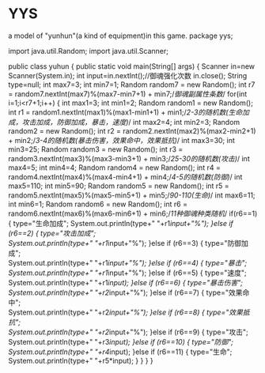 # YYS
a model of "yunhun"(a kind of equipment)in this game. 
package yys;

import java.util.Random;
import java.util.Scanner;

public class yuhun {
	public static void main(String[] args) {
		Scanner in=new Scanner(System.in);
		int input=in.nextInt();//御魂强化次数
		in.close();
		String type=null;
	    int max7=3;
	    int min7=1;
	        Random random7 = new Random();
	    int r7 = random7.nextInt(max7)%(max7-min7+1) + min7;/*御魂副属性条数*/
		for(int i=1;i<r7+1;i++) {
		int max1=3;
	    int min1=2;
	        Random random1 = new Random();
	    int r1 = random1.nextInt(max1)%(max1-min1+1) + min1;/*2-3的随机数(生命加成，攻击加成，防御加成，暴击，速度)*/
	    int max2=4;
	    int min2=3;
	        Random random2 = new Random();
	    int r2 = random2.nextInt(max2)%(max2-min2+1) + min2;/*3-4的随机数(暴击伤害，效果命中，效果抵抗)*/
	    int max3=30;
	    int min3=25;
	        Random random3 = new Random();
	    int r3 = random3.nextInt(max3)%(max3-min3+1) + min3;/*25-30的随机数(攻击)*/
	    int max4=5;
	    int min4=4;
	        Random random4 = new Random();
	    int r4 = random4.nextInt(max4)%(max4-min4+1) + min4;/*4-5的随机数(防御)*/
	    int max5=110;
	    int min5=90;
	        Random random5 = new Random();
	    int r5 = random5.nextInt(max5)%(max5-min5+1) + min5;/*90-110(生命)*/
	    int max6=11;
	    int min6=1;
	        Random random6 = new Random();
	    int r6 = random6.nextInt(max6)%(max6-min6+1) + min6;/*11种御魂种类随机*/
	    if(r6==1) {
		  type="生命加成";
		  System.out.println(type+" "+r1*input+"%");
	   }else if
	   	 (r6==2) {
		  type="攻击加成";	
		  System.out.println(type+" "+r1*input+"%");
		   }else if
	   	 (r6==3) {
		  type="防御加成";	
		  System.out.println(type+" "+r1*input+"%");
		   }else if
	   	 (r6==4) {
		  type="暴击";	 
		  System.out.println(type+" "+r1*input+"%");
		   }else if
	   	 (r6==5) {
		  type="速度";	
		  System.out.println(type+" "+r1*input);
		   }else if
	   	 (r6==6) {
		  type="暴击伤害";	
		  System.out.println(type+" "+r2*input+"%");
		   }else if
	   	 (r6==7) {
		  type="效果命中";	
		  System.out.println(type+" "+r2*input+"%");
	       }else if
	   	 (r6==8) {
		  type="效果抵抗";	
		  System.out.println(type+" "+r2*input+"%");
           }else if
	   	 (r6==9) {
		  type="攻击";	
		  System.out.println(type+" "+r3*input);
           }else if
		 (r6==10) {
		  type="防御";	
		  System.out.println(type+" "+r4*input);
           }else if
		 (r6==11) {
     	  type="生命";	
     		  System.out.println(type+" "+r5*input);
           }
	   }
	}
}

